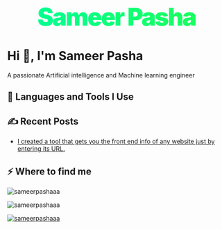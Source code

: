 <!DOCTYPE html>
<html lang="en">
<head>
  <meta charset="UTF-8" />
  <meta name="viewport" content="width=device-width, initial-scale=1.0" />
  <title>Sameer Pasha</title>
  <style>
    @keyframes gradientText {
      0% { background-position: 0% 50%; }
      50% { background-position: 100% 50%; }
      100% { background-position: 0% 50%; }
    }

    @keyframes snowflakes-fall {
      0% { top: -10%; }
      100% { top: 100%; }
    }

    @keyframes snowflakes-shake {
      0% { transform: translateX(0px); }
      50% { transform: translateX(80px); }
      100% { transform: translateX(0px); }
    }

    .neon-heading {
      font-family: 'Inter', sans-serif;
      margin: 0;
      font-size: 4em;
      font-weight: 900;
      letter-spacing: -.05em;
      text-align: center;
      background: linear-gradient(270deg, #39ff14, #00ff99);
      background-size: 200%;
      background-clip: text;
      -webkit-background-clip: text;
      -webkit-text-fill-color: transparent;
      animation: gradientText 3s ease infinite;
    }

    .snowflake {
      color: #fff;
      font-size: 1em;
      font-family: Arial;
      text-shadow: 0 0 1px #000;
      position: fixed;
      top: -10%;
      z-index: 9999;
      user-select: none;
      pointer-events: none;
      animation-name: snowflakes-fall, snowflakes-shake;
      animation-duration: 10s, 3s;
      animation-timing-function: linear, ease-in-out;
      animation-iteration-count: infinite, infinite;
    }

    .snowflake:nth-of-type(1) { left: 5%; animation-delay: 0s, 0s; }
    .snowflake:nth-of-type(2) { left: 15%; animation-delay: 1s, 1s; }
    .snowflake:nth-of-type(3) { left: 25%; animation-delay: 2s, 0.5s; }
    .snowflake:nth-of-type(4) { left: 35%; animation-delay: 3s, 2s; }
    .snowflake:nth-of-type(5) { left: 50%; animation-delay: 4s, 1s; }
    .snowflake:nth-of-type(6) { left: 65%; animation-delay: 5s, 1.5s; }
    .snowflake:nth-of-type(7) { left: 75%; animation-delay: 6s, 2.5s; }
    .snowflake:nth-of-type(8) { left: 85%; animation-delay: 7s, 0.5s; }
    .snowflake:nth-of-type(9) { left: 95%; animation-delay: 8s, 2s; }
  </style>
</head>
<body>
  <h1 class="neon-heading">Sameer Pasha</h1>
  <div class="snowflake">❅</div>
  <div class="snowflake">❅</div>
  <div class="snowflake">❅</div>
  <div class="snowflake">❅</div>
  <div class="snowflake">❅</div>
  <div class="snowflake">❅</div>
  <div class="snowflake">❅</div>
  <h1>Hi 👋, I'm Sameer Pasha</h1>
  <p>A passionate Artificial intelligence and Machine learning engineer</p>
  <h2>🚀 Languages and Tools I Use</h2>
  <p><!-- ICON LINKS AS IN USER INPUT (omitted for brevity) --></p>
  <h2>✍️ Recent Posts</h2>
  <ul>
    <li><a target="_blank" href="https://github.com/sameerpashaaa/SiteSnapper">I created a tool that gets you the front end info of any website just by entering its URL.</a></li>
  </ul>
  <h2>⚡️ Where to find me</h2>
  <p><!-- SOCIAL BADGES AS IN USER INPUT (omitted for brevity) --></p>
  <p><img align="center" src="https://github-readme-stats.vercel.app/api?username=sameerpashaaa&show_icons=true&locale=en" alt="sameerpashaaa" /></p>
  <p><img align="center" src="https://github-readme-streak-stats.herokuapp.com/?user=sameerpashaaa&" alt="sameerpashaaa" /></p>
  <p><a href="https://github.com/ryo-ma/github-profile-trophy"><img src="https://github-profile-trophy.vercel.app/?username=sameerpashaaa" alt="sameerpashaaa" /></a></p>
</body>
</html>
